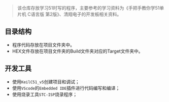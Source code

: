 > 该仓库存放学习51时写的程序，主要参考的学习资料为《手把手教你学51单片机 C语言版 第2版》、清翔电子的开发板相关资料。  
## 目录结构
- 程序代码存放在项目文件夹中。  
- HEX文件存放在项目文件夹的Build文件夹对应的Target文件夹中。  
## 开发工具
- 使用`KeilC51_v5`创建项目和调试；  
- 使用`VScode`的`Embedded IDE`插件进行代码编写和编译；  
- 使用烧录工具`STC-ISP`烧录程序；   
